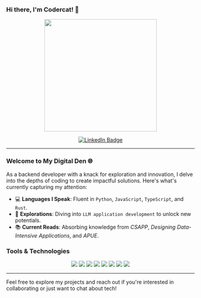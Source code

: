 ### Hi there, I'm Codercat! 👋
<p align="center">
  <img src="https://user-images.githubusercontent.com/74038190/225813708-98b745f2-7d22-48cf-9150-083f1b00d6c9.gif" width="300">
</p>

<div align="center">
  
  [![LinkedIn Badge](https://img.shields.io/badge/-LinkedIn-%230077B5?style=for-the-badge&logo=linkedin&logoColor=white)](https://www.linkedin.com/in/maohao-ran-5a91541bb)
  
</div>

---

### Welcome to My Digital Den 🌐

As a backend developer with a knack for exploration and innovation, I delve into the depths of coding to create impactful solutions. Here's what's currently capturing my attention:

- 💻 **Languages I Speak**: Fluent in `Python`, `JavaScript`, `TypeScript`, and `Rust`.
- 🌱 **Explorations**: Diving into `LLM application development` to unlock new potentials.
- 📚 **Current Reads**: Absorbing knowledge from *CSAPP*, *Designing Data-Intensive Applications*, and *APUE*.

### Tools & Technologies

<p align="center">
  <img src="https://img.shields.io/badge/chatGPT-74aa9c?style=for-the-badge&logo=openai&logoColor=white">
  <img src="https://img.shields.io/badge/Linux-FCC624?style=for-the-badge&logo=linux&logoColor=black">
  <img src="https://img.shields.io/badge/python-3670A0?style=for-the-badge&logo=python&logoColor=ffdd54">
  <img src="https://img.shields.io/badge/rust-%23000000.svg?style=for-the-badge&logo=rust&logoColor=white">
  <img src="https://img.shields.io/badge/node.js-6DA55F?style=for-the-badge&logo=node.js&logoColor=white">
  <img src="https://img.shields.io/badge/FastAPI-005571?style=for-the-badge&logo=fastapi">
  <img src="https://img.shields.io/badge/nestjs-%23E0234E.svg?style=for-the-badge&logo=nestjs&logoColor=white">
  <img src="https://img.shields.io/badge/postgres-%23316192.svg?style=for-the-badge&logo=postgresql&logoColor=white">
</p>

---

Feel free to explore my projects and reach out if you're interested in collaborating or just want to chat about tech!

